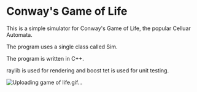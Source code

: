 # Conway's Game of Life

This is a simple simulator for Conway's Game of Life, the popular Celluar Automata.

The program uses a single class called Sim.

The program is written in C++.

raylib is used for rendering and boost tet is used for unit testing.

![Uploading game of life.gif…]()

